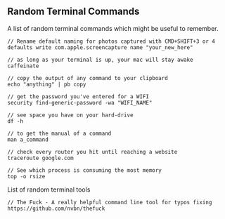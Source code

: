 ## Random Terminal Commands

A list of random terminal commands which might be useful to remember.


    // Rename default naming for photos captured with CMD+SHIFT+3 or 4
    defaults write com.apple.screencapture name "your_new_here"

    // as long as your terminal is up, your mac will stay awake
    caffeinate

    // copy the output of any command to your clipboard
    echo "anything" | pb copy

    // get the password you've entered for a WIFI
    security find-generic-password -wa "WIFI_NAME"

    // see space you have on your hard-drive
    df -h

    // to get the manual of a command
    man a_command

    // check every router you hit until reaching a website
    traceroute google.com

    // See which process is consuming the most memory
    top -o rsize


List of random terminal tools

    // The Fuck - A really helpful command line tool for typos fixing
    https://github.com/nvbn/thefuck


